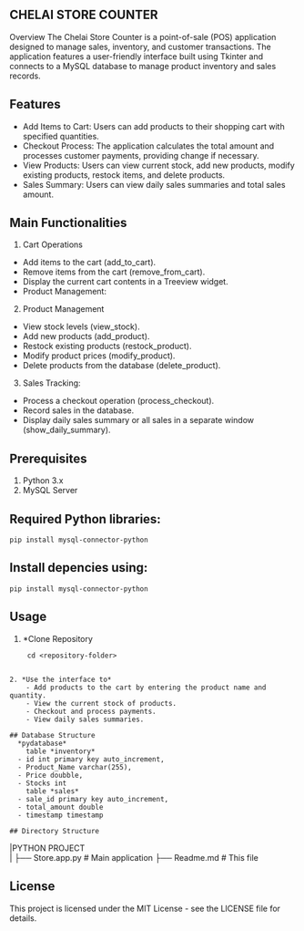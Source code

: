 ## CHELAI STORE COUNTER
Overview
The Chelai Store Counter is a point-of-sale (POS) application designed to manage sales, inventory, and customer transactions. The application features a user-friendly interface built using Tkinter and connects to a MySQL database to manage product inventory and sales records.

## Features
* Add Items to Cart: Users can add products to their shopping cart with specified quantities.
* Checkout Process: The application calculates the total amount and processes customer payments, providing change if necessary.
* View Products: Users can view current stock, add new products, modify existing products, restock items, and delete products.
* Sales Summary: Users can view daily sales summaries and total sales amount.

## Main Functionalities
1. Cart Operations
* Add items to the cart (add_to_cart).
* Remove items from the cart (remove_from_cart).
* Display the current cart contents in a Treeview widget.
* Product Management:
2. Product Management
* View stock levels (view_stock).
* Add new products (add_product).
* Restock existing products (restock_product).
* Modify product prices (modify_product).
* Delete products from the database (delete_product).

3. Sales Tracking:
* Process a checkout operation (process_checkout).
* Record sales in the database.
* Display daily sales summary or all sales in a separate window (show_daily_summary).


## Prerequisites
1. Python 3.x
2. MySQL Server

  
## Required Python libraries:
`pip install mysql-connector-python`

## Install depencies using:
`pip install mysql-connector-python`

## Usage
1. *Clone Repository
   ```git clone <repository-url>
    cd <repository-folder>
```

2. *Use the interface to*
    - Add products to the cart by entering the product name and quantity.
    - View the current stock of products.
    - Checkout and process payments.
    - View daily sales summaries.

## Database Structure
  *pydatabase*
    table *inventory*
  - id int primary key auto_increment,
  - Product_Name varchar(255),
  - Price doubble,
  - Stocks int
    table *sales*
  - sale_id primary key auto_increment,
  - total_amount double
  - timestamp timestamp

## Directory Structure
```
|PYTHON PROJECT\
|
├── Store.app.py # Main application
├── Readme.md # This file



## License
This project is licensed under the MIT License - see the LICENSE file for details.
